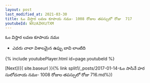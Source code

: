 ```yaml
---
layout: post
last_modified_at: 2021-03-30
title: ఓం విస్తార లవణ కూపాయ నమః- 1008 రోజుల తపస్సులో రోజు  717
youtubeId: WXzAZHXzTXM
---
```

 
 
 ఓం విస్తార లవణ కూపాయ నమః  
 
 -  ఎవరు చాలా విశాలమైన ఉప్పు బావి లాంటిది 
 
  
 
  
 
 
 
 
 
 


{% include youtubePlayer.html id=page.youtubeId %}
 
[Next]({{ site.baseurl }}{% link  split1/_posts/2017-01-14-ఓం సాసినే హర సులోచనాయ నమః- 1008 రోజుల తపస్సులో రోజు  716.md%})
 
